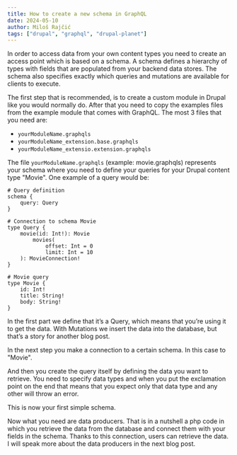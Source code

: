 ```yaml
---
title: How to create a new schema in GraphQL
date: 2024-05-10
author: Miloš Rajčić
tags: ["drupal", "graphql", "drupal-planet"]
---
```


In order to access data from your own content types you need to create an access point which is based on a schema. A schema defines a hierarchy of types with fields that are populated from your backend data stores.
The schema also specifies exactly which queries and mutations are available for clients to execute.

The first step that is recommended, is to create a custom module in Drupal like you would normally do.
After that you need to copy the examples files from the example module that comes with GraphQL. The most 3 files that you need are:
* `yourModuleName.graphqls`
* `yourModuleName_extension.base.graphqls`
* `yourModuleName_extensio.extension.graphqls`


The file `yourModuleName.graphqls` (example: movie.graphqls) represents your schema where you need to define your queries for your Drupal content type "Movie".
One example of a query would be:

```
# Query definition
schema {
    query: Query
}

# Connection to schema Movie
type Query {
    movie(id: Int!): Movie
        movies(
            offset: Int = 0
            limit: Int = 10
    ): MovieConnection!
}

# Movie query
type Movie {
    id: Int!
    title: String!
    body: String!
}
```

In the first part we define that it’s a Query, which means that you’re using it to get the data. With Mutations we insert the data into the database, but that’s a story for another blog post.

In the next step you make a connection to a certain schema. In this case to "Movie".

And then you create the query itself by defining the data you want to retrieve.
You need to specify data types and when you put the exclamation point on the end that means that you expect only that data type and any other will throw an error.

This is now your first simple schema.

Now what you need are data producers. That is in a nutshell a php code in which you retrieve the data from the database and connect them with your fields in the schema.
Thanks to this connection, users can retrieve the data. I will speak more about the data producers in the next blog post.
